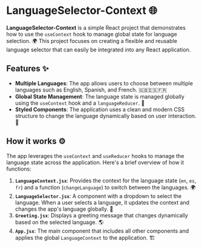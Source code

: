 # LanguageSelector-Context 🌐

**LanguageSelector-Context** is a simple React project that demonstrates how to use the `useContext` hook to manage global state for language selection. 🌍 This project focuses on creating a flexible and reusable language selector that can easily be integrated into any React application.

## Features ✨

- **Multiple Languages**: The app allows users to choose between multiple languages such as English, Spanish, and French. 🇬🇧🇪🇸🇫🇷
- **Global State Management**: The language state is managed globally using the `useContext` hook and a `languageReducer`. 🔄
- **Styled Components**: The application uses a clean and modern CSS structure to change the language dynamically based on user interaction. 🎨

## How it works ⚙️

The app leverages the `useContext` and `useReducer` hooks to manage the language state across the application. Here's a brief overview of how it functions:

1. **`LanguageContext.jsx`**: Provides the context for the language state (`en`, `es`, `fr`) and a function (`changeLanguage`) to switch between the languages. 🌍
2. **`LanguageSelector.jsx`**: A component with a dropdown to select the language. When a user selects a language, it updates the context and changes the app's language globally. 📝
3. **`Greeting.jsx`**: Displays a greeting message that changes dynamically based on the selected language. 🌎
4. **`App.jsx`**: The main component that includes all other components and applies the global `LanguageContext` to the application. 🏗️

